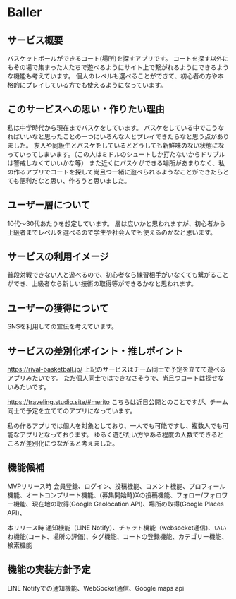 # Baller

## サービス概要
バスケットボールができるコート(場所)を探すアプリです。
コートを探す以外にもその場で集まった人たちで遊べるようにサイト上で繋がれるようにできるような機能も考えています。
個人のレベルも選べることができて、初心者の方や本格的にプレイしている方でも使えるようになっています。

## このサービスへの思い・作りたい理由
私は中学時代から現在までバスケをしています。
バスケをしている中でこうなればいいなと思ったことの一つにいろんな人とプレイできたらなと思う点がありました。
友人や同級生とバスケをしているとどうしても新鮮味のない状態になっていってしまいます。（この人はミドルのシュートしか打たないからドリブルは警戒しなくていいかな等）
また近くにバスケができる場所があまりなく、私の作るアプリでコートを探して尚且つ一緒に遊べられるようなことができたらとても便利だなと思い、作ろうと思いました。

## ユーザー層について
10代〜30代あたりを想定しています。
層は広いかと思われますが、初心者から上級者までレベルを選べるので学生や社会人でも使えるのかなと思います。

## サービスの利用イメージ
普段対戦できない人と遊べるので、初心者なら練習相手がいなくても繋がることができ、上級者なら新しい技術の取得等ができるかなと思われます。

## ユーザーの獲得について
SNSを利用しての宣伝を考えています。

## サービスの差別化ポイント・推しポイント
https://rival-basketball.jp/
上記のサービスはチーム同士で予定を立てて遊べるアプリみたいです。
ただ個人同士ではできなさそうで、尚且つコートは探せないみたいです。

https://traveling.studio.site/#merito
こちらは近日公開とのことですが、チーム同士で予定を立ててのアプリになっています。

私の作るアプリでは個人を対象としており、一人でも可能ですし、複数人でも可能なアプリとなっております。
ゆるく遊びたい方やある程度の人数でできるところが差別化につながると考えました。

## 機能候補
MVPリリース時
会員登録、ログイン、投稿機能、コメント機能、プロフィール機能、オートコンプリート機能、(募集開始時)Xの投稿機能、フォロー/フォロワー機能、現在地の取得(Google Geolocation API)、場所の取得(Google Places API)、

本リリース時
通知機能（LINE Notify）、チャット機能（websocket通信)、いいね機能(コート、場所の評価)、タグ機能、コートの登録機能、カテゴリー機能、検索機能

## 機能の実装方針予定
LINE Notifyでの通知機能、WebSocket通信、Google maps api